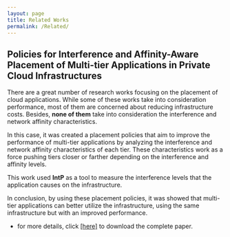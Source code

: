 ```yaml
---
layout: page
title: Related Works
permalink: /Related/
---
```



## Policies for Interference and Affinity-Aware Placement of Multi-tier Applications in Private Cloud Infrastructures


There are a great number of research works focusing on the placement of cloud applications. While some of these works take into consideration performance, most of them are concerned about reducing infrastructure costs. Besides, **none of them** take into consideration the interference and network affinity characteristics. 

In this case, it was created a placement policies that aim to improve the performance of multi-tier applications by analyzing the interference and network affinity characteristics of each tier. These characteristics work as a force pushing tiers closer or farther depending on the interference and affinity levels. 

This work used **IntP** as a tool to measure the interference levels that the application causes on the infrastructure.

In conclusion, by using these placement policies, it was showed that multi-tier applications can better utilize the infrastructure, using the same infrastructure but with an improved performance.

* for more details, click [[here]](http://www.lbd.dcc.ufmg.br/colecoes/wscad/2017/020.pdf) to download the complete paper.

